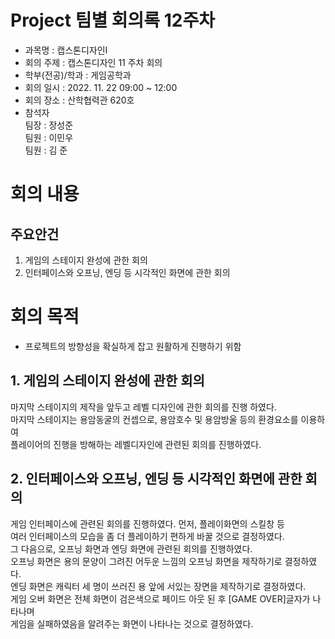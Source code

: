 Project 팀별 회의록 12주차
========

- 과목명 : 캡스톤디자인Ⅰ
- 회의 주제 : 캡스톤디자인 11 주차 회의
- 학부(전공)/학과 : 게임공학과
- 회의 일시 : 2022. 11. 22  09:00 ~ 12:00
- 회의 장소 : 산학협력관 620호
- 참석자  
  팀장 : 장성준  
  팀원 : 이민우  
  팀원 : 김 준  

# 회의 내용

주요안건
------
1. 게임의 스테이지 완성에 관한 회의
2. 인터페이스와 오프닝, 엔딩 등 시각적인 화면에 관한 회의

# 회의 목적
- 프로젝트의 방향성을 확실하게 잡고 원활하게 진행하기 위함  

## 1. 게임의 스테이지 완성에 관한 회의  
마지막 스테이지의 제작을 앞두고 레벨 디자인에 관한 회의를 진행 하였다.  
마지막 스테이지는 용암동굴의 컨셉으로, 용암호수 및 용암방울 등의 환경요소를 이용하여  
플레이어의 진행을 방해하는 레벨디자인에 관련된 회의를 진행하였다.

## 2. 인터페이스와 오프닝, 엔딩 등 시각적인 화면에 관한 회의  
게임 인터페이스에 관련된 회의를 진행하였다. 먼저, 플레이화면의 스킬창 등  
여러 인터페이스의 모습을 좀 더 플레이하기 편하게 바꿀 것으로 결정하였다.  
그 다음으로, 오프닝 화면과 엔딩 화면에 관련된 회의를 진행하였다.  
오프닝 화면은 용의 문양이 그려진 어두운 느낌의 오프닝 화면을 제작하기로 결정하였다.  
엔딩 화면은 캐릭터 세 명이 쓰러진 용 앞에 서있는 장면을 제작하기로 결정하였다.  
게임 오버 화면은 전체 화면이 검은색으로 페이드 아웃 된 후 [GAME OVER]글자가 나타나며  
게임을 실패하였음을 알려주는 화면이 나타나는 것으로 결정하였다. 

